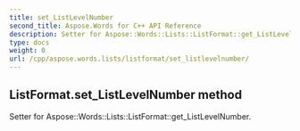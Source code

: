 ```yaml
---
title: set_ListLevelNumber
second_title: Aspose.Words for C++ API Reference
description: Setter for Aspose::Words::Lists::ListFormat::get_ListLevelNumber. 
type: docs
weight: 0
url: /cpp/aspose.words.lists/listformat/set_listlevelnumber/
---
```

## ListFormat.set_ListLevelNumber method


Setter for Aspose::Words::Lists::ListFormat::get_ListLevelNumber. 

